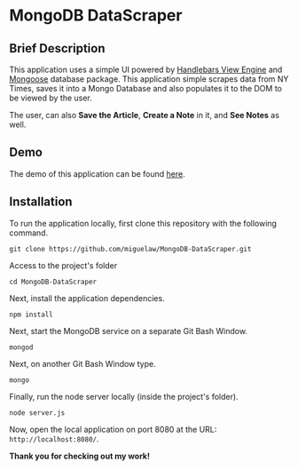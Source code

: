 # MongoDB DataScraper


## Brief Description

This application uses a simple UI powered by [Handlebars View Engine](https://handlebarsjs.com/) and [Mongoose](http://mongoosejs.com/) database package. This application simple scrapes data from NY Times, saves it into a Mongo Database and also populates it to the DOM to be viewed by the user. 

The user, can also **Save the Article**, **Create a Note** in it, and **See Notes** as well.


## Demo

The demo of this application can be found [here](https://news-scraper-mw.herokuapp.com/).

## Installation

To run the application locally, first clone this repository with the following command.

	git clone https://github.com/miguelaw/MongoDB-DataScraper.git
	
Access to the project's folder

	cd MongoDB-DataScraper

Next, install the application dependencies.

	npm install

Next, start the MongoDB service on a separate Git Bash Window.

	mongod

Next, on another Git Bash Window type.

	mongo
	
Finally, run the node server locally (inside the project's folder).

	node server.js

	
Now, open the local application on port 8080 at the URL: `http://localhost:8080/`.

**Thank you for checking out my work!** 

